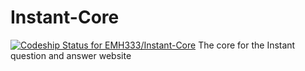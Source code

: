 # Instant-Core

[ ![Codeship Status for EMH333/Instant-Core](https://app.codeship.com/projects/23cf1530-b5a4-0134-8c07-5ed8b845772e/status?branch=master)](https://app.codeship.com/projects/194106)
The core for the Instant question and answer website
